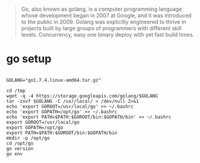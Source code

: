 #

> Go, also known as golang, is a computer programming language whose development began in 2007 at Google, and it was introduced to the public in 2009. Golang was explicitly engineered to thrive in projects built by large groups of programmers with different skill levels.
> Concurrency, easy one binary deploy with yet fast build times.

# go setup

```

GOLANG="go1.7.4.linux-amd64.tar.gz"

cd /tmp
wget -q -4 https://storage.googleapis.com/golang/$GOLANG
tar -zxvf $GOLANG -C /usr/local/ > /dev/null 2>&1
echo 'export GOROOT=/usr/local/go' >> ~/.bashrc
echo 'export GOPATH=/opt/go' >> ~/.bashrc
echo 'export PATH=$PATH:$GOROOT/bin:$GOPATH/bin' >> ~/.bashrc
export GOROOT=/usr/local/go
export GOPATH=/opt/go
export PATH=$PATH:$GOROOT/bin:$GOPATH/bin
mkdir -p /opt/go
cd /opt/go
go version
go env

```
